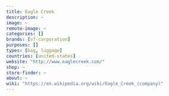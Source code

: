 ```yaml
---
title: Eagle Creek
description: ~
image: ~
remote-image: ~
categories: []
brands: [vf-corporation]
purposes: []
types: [bag, luggage]
countries: [united-states]
website: "http://www.eaglecreek.com/"
shop: ~
store-finder: ~
about: ~
wiki: "https://en.wikipedia.org/wiki/Eagle_Creek_(company)"
---
```

